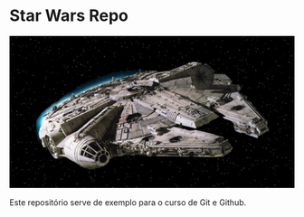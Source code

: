 # Star Wars Repo

![Fighter](nave.jpg)

Este repositório serve de exemplo para o curso de Git e Github.